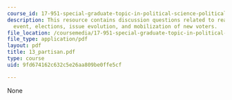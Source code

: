 ```yaml
---
course_id: 17-951-special-graduate-topic-in-political-science-political-behavior-fall-2005
description: This resource contains discussion questions related to realignments,cataclysmic
  event, elections, issue evolution, and mobilization of new voters.
file_location: /coursemedia/17-951-special-graduate-topic-in-political-science-political-behavior-fall-2005/9fd674162c632c5e26aa809be0ffe5cf_13_partisan.pdf
file_type: application/pdf
layout: pdf
title: 13_partisan.pdf
type: course
uid: 9fd674162c632c5e26aa809be0ffe5cf

---
```

None